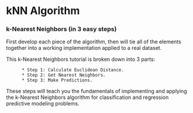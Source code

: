 # kNN Algorithm

### k-Nearest Neighbors (in 3 easy steps)
First develop each piece of the algorithm, then will tie all of the elements together into a working implementation applied to a real dataset.

This k-Nearest Neighbors tutorial is broken down into 3 parts:

          * Step 1: Calculate Euclidean Distance.
          * Step 2: Get Nearest Neighbors.
          * Step 3: Make Predictions.
These steps will teach you the fundamentals of implementing and applying the k-Nearest Neighbors algorithm for classification and regression predictive modeling problems.


